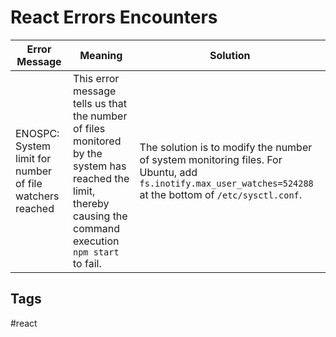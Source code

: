 # React Errors Encounters

|Error Message|Meaning|Solution|
|-------------|-------|--------|
|ENOSPC: System limit for number of file watchers reached|This error message tells us that the number of files monitored by the system has reached the limit, thereby causing the command execution `npm start` to fail.|The solution is to modify the number of system monitoring files. For Ubuntu, add `fs.inotify.max_user_watches=524288` at the bottom of `/etc/sysctl.conf`.|


## Tags
#react
